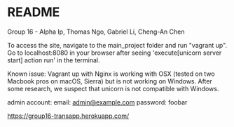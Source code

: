 # README

Group 16 - Alpha Ip, Thomas Ngo, Gabriel Li, Cheng-An Chen

To access the site, navigate to the main_project folder and run "vagrant up".
Go to localhost:8080 in your browser after seeing 'execute[unicorn server start] action run' in the terminal.

Known issue: Vagrant up with Nginx is working with OSX (tested on two Macbook pros on macOS, Sierra) but is not working on Windows. After some research, we suspect that unicorn is not compatible with Windows.

admin account:
email: admin@example.com
password: foobar


https://group16-transapp.herokuapp.com/